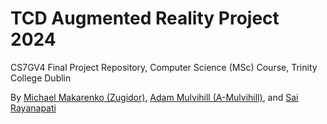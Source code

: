 # TCD Augmented Reality Project 2024

CS7GV4 Final Project Repository, Computer Science (MSc) Course, Trinity College Dublin

By [Michael Makarenko (Zugidor)](https://github.com/Zugidor), [Adam Mulvihill (A-Mulvihill)](https://github.com/A-Mulvihill), and [Sai Rayanapati](https://github.com/Sai-Rayanapati)

